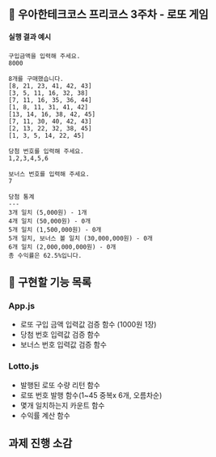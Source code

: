 ## 🚀 우아한테크코스 프리코스 3주차 - 로또 게임

#### 실행 결과 예시

```
구입금액을 입력해 주세요.
8000

8개를 구매했습니다.
[8, 21, 23, 41, 42, 43]
[3, 5, 11, 16, 32, 38]
[7, 11, 16, 35, 36, 44]
[1, 8, 11, 31, 41, 42]
[13, 14, 16, 38, 42, 45]
[7, 11, 30, 40, 42, 43]
[2, 13, 22, 32, 38, 45]
[1, 3, 5, 14, 22, 45]

당첨 번호를 입력해 주세요.
1,2,3,4,5,6

보너스 번호를 입력해 주세요.
7

당첨 통계
---
3개 일치 (5,000원) - 1개
4개 일치 (50,000원) - 0개
5개 일치 (1,500,000원) - 0개
5개 일치, 보너스 볼 일치 (30,000,000원) - 0개
6개 일치 (2,000,000,000원) - 0개
총 수익률은 62.5%입니다.
```
## 🔧 구현할 기능 목록
### App.js
- 로또 구입 금액 입력값 검증 함수 (1000원 1장)
- 당첨 번호 입력값 검증 함수
- 보너스 번호 입력값 검증 함수
### Lotto.js
- 발행된 로또 수량 리턴 함수
- 로또 번호 발행 함수(1~45 중복x 6개, 오름차순)
- 몇개 일치하는지 카운트 함수
- 수익률 계산 함수

## 과제 진행 소감

